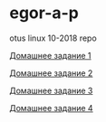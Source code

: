 # egor-a-p
otus linux 10-2018 repo

[Домашнее задание 1](hw-1/HW1.md)

[Домашнее задание 2](hw-2/HW2.md)

[Домашнее задание 3](hw-3/HW3.md)

[Домашнее задание 4](hw-4/HW4.md)
